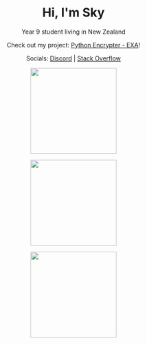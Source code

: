 <h1 align="center">Hi, I'm Sky</h1>

<p align="center">Year 9 student living in New Zealand</p>
<!-- <p align="center">Check out my project <a href="https://xyris-captcha.vercel.app/">Xyris Captcha</a>!</p> -->
<p align="center">Check out my project: <a href="https://github.com/c2y5/EXA/">Python Encrypter - EXA</a>!</p>
<p align="center">Socials: <a href=https://discord.com/users/725210901778661417>Discord</a> | <a href=https://stackoverflow.com/users/17830122/sky>Stack Overflow</a></p>

<p align="center">
  <a href="https://github.com/c2y5">
    <img height=200 align="center" src="https://streak-stats.demolab.com?user=c2y5&theme=github-dark-blue&date_format=j%2Fn%5B%2FY%5D" />
  </a>
</p>
<p align="center">
  <a href="https://github.com/c2y5">
    <img height=200 align="center" src="https://vercel-stats-omega.vercel.app/api?username=c2y5&theme=github_dark&show_icons=true&count_private=true" />
  </a>
</p>
<p align="center">
  <a href="https://github.com/c2y5">
    <img height=200 align="center" src="https://vercel-stats-omega.vercel.app/api/top-langs/?username=c2y5&theme=github_dark&show_icons=true&layout=compact" />
  </a>
</p>
